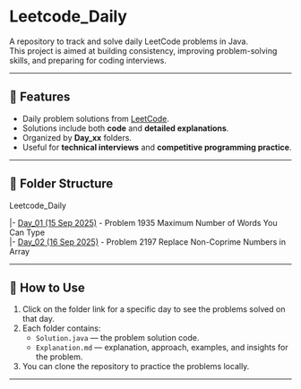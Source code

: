 # Leetcode_Daily

A repository to track and solve daily LeetCode problems in Java.  
This project is aimed at building consistency, improving problem-solving skills, and preparing for coding interviews.

---

## 📌 Features
- Daily problem solutions from [LeetCode](https://leetcode.com/).
- Solutions include both **code** and **detailed explanations**.
- Organized by **Day_xx** folders.
- Useful for **technical interviews** and **competitive programming practice**.

---

## 📂 Folder Structure
Leetcode_Daily

|- [Day_01 (15 Sep 2025)](https://github.com/Aadityahq/Leetcode_Daily/tree/main/Day_01) - Problem
  1935 Maximum Number of Words You Can Type  
|- [Day_02 (16 Sep 2025)](https://github.com/Aadityahq/Leetcode_Daily/tree/main/Day_02) - Problem 
  2197 Replace Non-Coprime Numbers in Array

    


---

## 📌 How to Use
1. Click on the folder link for a specific day to see the problems solved on that day.  
2. Each folder contains:
   - `Solution.java` — the problem solution code.
   - `Explanation.md` — explanation, approach, examples, and insights for the problem.
3. You can clone the repository to practice the problems locally.

---



